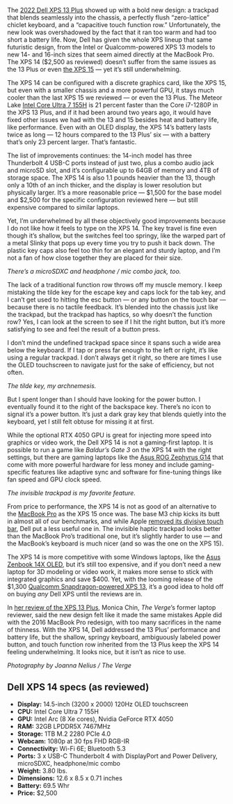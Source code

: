 The [2022 Dell XPS 13 Plus](/23284276/dell-xps-13-plus-intel-2022-review) showed up with a bold new design: a trackpad that blends seamlessly into the chassis, a perfectly flush “zero-lattice” chiclet keyboard, and a “capacitive touch function row.” Unfortunately, the new look was overshadowed by the fact that it ran too warm and had too short a battery life. Now, Dell has given the whole XPS lineup that same futuristic design, from the Intel or Qualcomm-powered XPS 13 models to new 14- and 16-inch sizes that seem aimed directly at the MacBook Pro. The XPS 14 ($2,500 as reviewed) doesn’t suffer from the same issues as the 13 Plus or even [the XPS 15](/22958468/dell-xps-15-2021-oled-review) — yet it’s still underwhelming.

The XPS 14 can be configured with a discrete graphics card, like the XPS 15, but even with a smaller chassis and a more powerful GPU, it stays much cooler than the last XPS 15 we reviewed — or even the 13 Plus. The Meteor Lake [Intel Core Ultra 7 155H](/2023/9/19/23872888/intel-meteor-lake-core-ultra-date-chip-specs-details) is 21 percent faster than the Core i7-1280P in the XPS 13 Plus, and if it had been around two years ago, it would have fixed other issues we had with the 13 and 15 besides heat and battery life, like performance. Even with an OLED display, the XPS 14’s battery lasts twice as long — 12 hours compared to the 13 Plus’ six — with a battery that’s only 23 percent larger. That’s fantastic.

The list of improvements continues: the 14-inch model has three Thunderbolt 4 USB-C ports instead of just two, plus a combo audio jack and microSD slot, and it’s configurable up to 64GB of memory and 4TB of storage space. The XPS 14 is also 1.1 pounds heavier than the 13, though only a 10th of an inch thicker, and the display is lower resolution but physically larger. It’s a more reasonable price — $1,500 for the base model and $2,500 for the specific configuration reviewed here — but still expensive compared to similar laptops. 

Yet, I’m underwhelmed by all these objectively good improvements because I do not like how it feels to type on the XPS 14. The key travel is fine even though it’s shallow, but the switches feel too springy, like the warped part of a metal Slinky that pops up every time you try to push it back down. The plastic key caps also feel too thin for an elegant and sturdy laptop, and I’m not a fan of how close together they are placed for their size.

*There’s a microSDXC and headphone / mic combo jack, too.*

The lack of a traditional function row throws off my muscle memory. I keep mistaking the tilde key for the escape key and caps lock for the tab key, and I can’t get used to hitting the esc button — or any button on the touch bar — because there is no tactile feedback. It’s blended into the chassis just like the trackpad, but the trackpad has haptics, so why doesn’t the function row? Yes, I can look at the screen to see if I hit the right button, but it’s more satisfying to see and feel the result of a button press.

I don’t mind the undefined trackpad space since it spans such a wide area below the keyboard. If I tap or press far enough to the left or right, it’s like using a regular trackpad. I don’t always get it right, so there are times I use the OLED touchscreen to navigate just for the sake of efficiency, but not often. 

*The tilde key, my archnemesis.*

But I spent longer than I should have looking for the power button. I eventually found it to the right of the backspace key. There’s no icon to signal it’s a power button. It’s just a dark gray key that blends quietly into the keyboard, yet I still felt obtuse for missing it at first.

While the optional RTX 4050 GPU is great for injecting more speed into graphics or video work, the Dell XPS 14 is not a gaming-first laptop. It is possible to run a game like *Baldur’s Gate 3* on the XPS 14 with the right settings, but there are gaming laptops like the [Asus ROG Zephyrus G14](/24155889/razer-blade-14-2024-asus-rog-zephyrus-g14-comparison) that come with more powerful hardware for less money and include gaming-specific features like adaptive sync and software for fine-tuning things like fan speed and GPU clock speed.

*The invisible trackpad is my favorite feature.*

From price to performance, the XPS 14 is not as good of an alternative to the [MacBook Pro](/23944344/apple-macbook-pro-14-2023-review-m3-specs-battery-ports) as the XPS 15 once was. The base M3 chip kicks its butt in almost all of our benchmarks, and while Apple [removed its divisive touch bar](/2023/10/31/23938841/apple-macbook-pro-touch-bar-discontinued-proof-of-concept), Dell put a less useful one in. The invisible haptic trackpad looks better than the MacBook Pro’s traditional one, but it’s slightly harder to use — and the MacBook’s keyboard is much nicer (and so was the one on the XPS 15).

The XPS 14 is more competitive with some Windows laptops, like the [Asus Zenbook 14X OLED](/2023/1/4/23539024/asus-zenbook-pro-14-oled-laptop-announcement-refresh), but it’s still too expensive, and if you don’t need a new laptop for 3D modeling or video work, it makes more sense to stick with integrated graphics and save $400. Yet, with the looming release of the $1,300 [Qualcomm Snapdragon-powered XPS 13](https://www.anrdoezrs.net/links/8836598/type/dlg/https://www.dell.com/en-us/shop/laptops/snapdragon/spd/xps-13-9345-laptop), it’s a good idea to hold off on buying *any* Dell XPS until the reviews are in.

In [her review of the XPS 13 Plus](/23284276/dell-xps-13-plus-intel-2022-review), Monica Chin, *The Verge*’s former laptop reviewer, said the new design felt like it made the same mistakes Apple did with the 2016 MacBook Pro redesign, with too many sacrifices in the name of thinness. With the XPS 14, Dell addressed the 13 Plus’ performance and battery life, but the shallow, springy keyboard, ambiguously labeled power button, and touch function row inherited from the 13 Plus keep the XPS 14 feeling underwhelming. It looks nice, but it isn’t as nice to use.

*Photography by Joanna Nelius / The Verge*

## Dell XPS 14 specs (as reviewed)

-   **Display:** 14.5-inch (3200 x 2000) 120Hz OLED touchscreen
-   **CPU:** Intel Core Ultra 7 155H
-   **GPU:** Intel Arc (8 Xe cores), Nvidia GeForce RTX 4050
-   **RAM:** 32GB LPDDR5X 7467MHz
-   **Storage:** 1TB M.2 2280 PCIe 4.0
-   **Webcam:** 1080p at 30 fps FHD RGB-IR
-   **Connectivity:** Wi-Fi 6E; Bluetooth 5.3
-   **Ports:** 3 x USB-C Thunderbolt 4 with DisplayPort and Power Delivery, microSDXC, headphone/mic combo
-   **Weight:** 3.80 lbs.
-   **Dimensions:** 12.6 x 8.5 x 0.71 inches
-   **Battery:** 69.5 Whr
-   **Price:** $2,500
